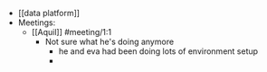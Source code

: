 - [[data platform]]
- Meetings:
	- [[Aquil]] #meeting/1:1
		- Not sure what he's doing anymore
			- he and eva had been doing lots of environment setup
			-